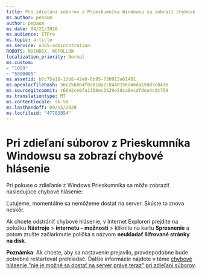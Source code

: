 ```yaml
---
title: Pri zdieľaní súborov z Prieskumníka Windowsu sa zobrazí chybové hlásenie
ms.author: pebaum
author: pebaum
ms.date: 04/21/2020
ms.audience: ITPro
ms.topic: article
ms.service: o365-administration
ROBOTS: NOINDEX, NOFOLLOW
localization_priority: Normal
ms.custom:
- "1059"
- "5800005"
ms.assetid: b5c75a18-1db8-42e9-8b95-730913a61491
ms.openlocfilehash: 56e25b064f0a81da2c8440156d46da150d3c0436
ms.sourcegitcommit: c6692ce0fa1358ec3529e59ca0ecdfdea4cdc759
ms.translationtype: MT
ms.contentlocale: sk-SK
ms.lasthandoff: 09/15/2020
ms.locfileid: "47783854"
---
```

# <a name="error-message-when-sharing-files-from-windows-explorer"></a>Pri zdieľaní súborov z Prieskumníka Windowsu sa zobrazí chybové hlásenie

Pri pokuse o zdieľanie z Windows Prieskumníka sa môže zobraziť nasledujúce chybové hlásenie:
  
Ľutujeme, momentálne sa nemôžeme dostať na server. Skúste to znova neskôr.
  
Ak chcete odstrániť chybové hlásenie, v Internet Exploreri prejdite na položku **Nástroje** \> **internetu – možnosti** \> kliknite na kartu **Spresnenie** a potom zrušte začiarknutie políčka s názvom **neukladať šifrované stránky na disk**.
  
 **Poznámka**: Ak chcete, aby sa nastavenie prejavilo, pravdepodobne bude potrebné reštartovať prehliadač. Ďalšie informácie nájdete v téme [chybové hlásenie "nie je možné sa dostať na server práve teraz" pri zdieľaní súborov](https://go.microsoft.com/fwlink/?linkid=2022914).
  